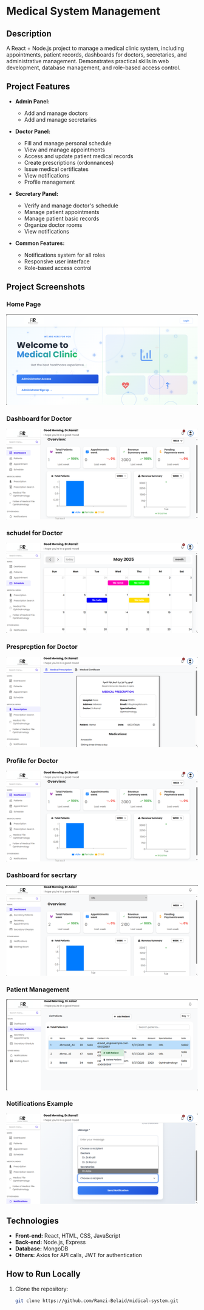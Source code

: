 # Medical System Management

## Description
A React + Node.js project to manage a medical clinic system, including appointments, patient records, dashboards for doctors, secretaries, and administrative management. Demonstrates practical skills in web development, database management, and role-based access control.

## Project Features
- **Admin Panel:**
  - Add and manage doctors
  - Add and manage secretaries

- **Doctor Panel:**
  - Fill and manage personal schedule
  - View and manage appointments
  - Access and update patient medical records
  - Create prescriptions (ordonnances)
  - Issue medical certificates
  - View notifications
  - Profile management

- **Secretary Panel:**
  - Verify and manage doctor's schedule
  - Manage patient appointments
  - Manage patient basic records
  - Organize doctor rooms
  - View notifications

- **Common Features:**
  - Notifications system for all roles
  - Responsive user interface
  - Role-based access control

## Project Screenshots
### Home Page
![Home Page](./img/Home.png)

### Dashboard for Doctor
![Dashboard](./img/Dashbord_DR.png)

### schudel for Doctor
![schudel](./img/Schudel.png)

### Presprcption for Doctor
![Presprcption](./img/ramzi4.png)

###  Profile for Doctor
![User Profile](./img/Profil_DR.png)

### Dashboard for secrtary
![Dashboard](./img/Dshbord_Secrtary.png)

### Patient Management
![Patient](./img/Secrtary_Patient.png)

### Notifications Example
![Notifications](./img/Notifecation.png)

## Technologies
- **Front-end:** React, HTML, CSS, JavaScript  
- **Back-end:** Node.js, Express  
- **Database:** MongoDB  
- **Others:** Axios for API calls, JWT for authentication

## How to Run Locally
1. Clone the repository:  
   ```bash
   git clone https://github.com/Ramzi-Belaid/midical-system.git
